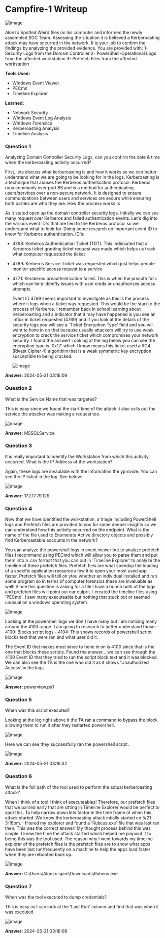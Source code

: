 # **Campfire-1 Writeup**
![image](https://github.com/user-attachments/assets/224f1469-bd86-4a8d-8118-2395bb0d9c68)

Alonzo Spotted Weird files on his computer and informed the newly assembled SOC Team. Assessing the situation it is believed a Kerberoasting attack may have occurred in the network. It is your job to confirm the findings by analyzing the provided evidence. You are provided with: 
1- Security Logs from the Domain Controller 
2- PowerShell-Operational Logs from the affected workstation 
3- Prefetch Files from the affected workstation

**Tools Used:**
- Windows Event Viewer
- PECmd
- Timeline Explorer

**Learned:**
- Network Security
- Windows Event Log Analysis
- Windows Forensics
- Kerberoasting Analysis
- Timeline Analysis

### **Question 1**
Analyzing Domain Controller Security Logs, can you confirm the date & time when the kerberoasting activity occurred?

First, lets discuss what kerberoasting is and how it works so we can better understand what we are going to be looking for in the logs. Kerberoasting is a technique that abuses the Kerberos authentication protocol. Kerberos runs commonly over port 88 and is a method for authenticating users/services over a non-secure network. It is designed to ensure communications between users and services are secure while ensuring both parties are who they are. How the process works is 
	
As it stated open up the domain controller security logs. Initially we can see many request over Kerberos and failed authentication events. Let's dig into the various event ID's that are tied to the Kerberos protocol so we understand what to look for. Doing some research on important event ID to know for Kerberos authentication. ID's:
  - 4768: Kerberos Authentication Ticket (TGT). This indidcated that a Kerberos ticket granting ticket request was made which helps us track what computer requested the ticket
  - 4769: Kerberos Service Ticket was requested which just helps people monitor specific access request to a service
  - 4771:  Keraberos preauthentication failed. This is when the preauth fails which can help idenifty issues with user creds or unauthorizes access attempts.

	Event ID 4769 seems important to invesitgate as this is the process where it logs when  a ticket was requested. This would be the start to the process of Kerberos. I remember back in school learning about Kerberoasting and a indicator that it may have happened is you see an influx in ticket requested (4769) and if you look at the details of the security logs you will see a 'Ticket Encryption Type' field and you will want to hone in on that because usually attackers will try to use weak encryption to crack the service ticket which compromises your network security. I found the answer! Looking at the log below you can see the encryption type is '0x17' which I know means this ticket used a RC4 (Rivest Cipher 4) algorithim that is a weak symmetric key encryption susceptible to being cracked.
	
	![image](https://github.com/user-attachments/assets/a8695442-1c46-498b-848c-a8181d2d90ec)

**Answer:** 2024-05-21 03:18:09
### **Question 2**
What is the Service Name that was targeted?

This is easy since we found the start time of the attack it also calls out the service the attacker was making a request too.
	
![image](https://github.com/user-attachments/assets/955eb48e-703d-4384-b815-7f38eae9b138)

**Answer:** MSSQLService
### **Question 3**
It is really important to identify the Workstation from which this activity occurred. What is the IP Address of the workstation?

Again, these logs are invaulable with the information the yprovide. You can see the IP listed in the log. See below:
	
![image](https://github.com/user-attachments/assets/34d657e7-15a7-4342-9f3d-4284956f057a)


**Answer:** 172.17.79.129
### **Question 4**
Now that we have identified the workstation, a triage including PowerShell logs and Prefetch files are provided to you for some deeper insights so we can understand how this activity occurred on the endpoint. What is the name of the file used to Enumerate Active directory objects and possibly find Kerberoastable accounts in the network?

You can analyze the powershell logs in event viewer but to analyze prefetch files I recommend using PECmd which will allow you to parse them and put them into a .csv format that you can put in 'Timeline Explorer' to analyze the timeline of these prefetch files. Prefetch files are what speedup the loading of a specific application reosurce allow it to open your most used app faster. Prefetch files will tell on ytou whether an individual installed and ran some program so in terms of computer forensics these are invaluable as well! Since this question is asking for a file I have a hunch both of the logs and prefetch files will point out our culprit. I created the timeline files using 'PECmd'. I saw many executeable but nothing that stuck out or seemed unusual on a windows operating system
	
![image](https://github.com/user-attachments/assets/c0e7379d-aa54-417a-9caf-750c2ac09238)
	
Looking at the powershell logs we don't have many but I am noticing many around the 4100 range. I am going to research to better understand those:
	- 4100: Blocks script logs
	- 4104: This shows records of powershell script blocks text that were ran and what user did it.

The Event ID that makes most since to hone in on is 4100 since that is the one that blocks these scripts. Found the answer... we can see through the 4100 Event ID that they tried to run the script block text and it was blocked. We can also see the TA is the one who did it as it shows 'Unauthorized Access' in the logs
	
![image](https://github.com/user-attachments/assets/ff39fa85-4603-40e5-a0e8-3a7bca90db44)


**Answer:** powerview.ps1
### **Question 5**
When was this script executed?

Looking at the log right above it the TA ran a command to bypass the block allowing them to run it after they restarted powershell.

![image](https://github.com/user-attachments/assets/a40665b9-5851-4695-89b4-8b172f51f144)

Here we can see they successfully ran the powershell script.
	
![image](https://github.com/user-attachments/assets/04ee39fb-6109-49ba-b056-8f39e5b71767)

**Answer:** 2024-05-21 03:16:32
### **Question 6**
What is the full path of the tool used to perform the actual kerberoasting attack?

When I think of a tool I think of executeables! Therefore, our prefetch files that we parsed early that are sitting in Timeline Explorer would be perfect to spot this. To help narrow down lets factor in the time frame of when this attack started. We know the kerberoasting attack intially started on 5/21 3:18pm. I filtered my explorer and found a 'Rubeus.exe' file that was last ran then. This was the correct answer! My thought process behind this was simple. I knew the time the attack started which helped me pinpoint it to being this was the tool used.  The reason why I went towards my timeline explorer of the prefetch files is the prefetch files are to show what apps have been last run/frequently on a machine to help the apps load faster when they are rebooted back up.
	
![image](https://github.com/user-attachments/assets/0b96a7b2-e5a7-40e6-a65b-b54b2ac4da32)
	
**Answer:** C:\\Users\\Alonzo.spire\\Downloads\\Rubeus.exe
### **Question 7**
When was the tool executed to dump credentials?

This is easy as I can look at the 'Last Run' column and find that was when it was executed.

![image](https://github.com/user-attachments/assets/83046427-24ff-4604-bd29-bc4cfe12aac5)

**Answer:** 2024-05-21 03:18:08
